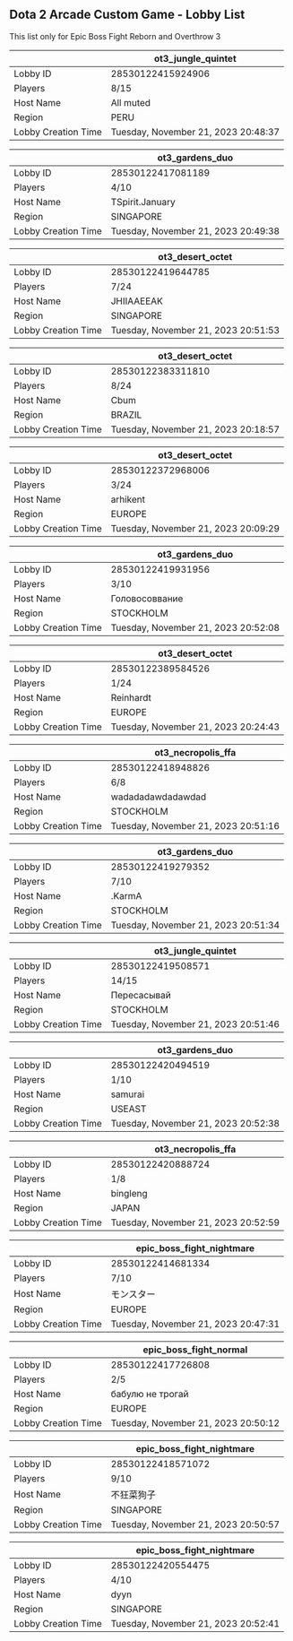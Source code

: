 ## Dota 2 Arcade Custom Game - Lobby List

This list only for Epic Boss Fight Reborn and Overthrow 3

|  | ot3_jungle_quintet |
| ------ | ------ |
| Lobby ID | 28530122415924906 |
| Players | 8/15 |
| Host Name | All muted |
| Region | PERU |
| Lobby Creation Time | Tuesday, November 21, 2023 20:48:37 |


|  | ot3_gardens_duo |
| ------ | ------ |
| Lobby ID | 28530122417081189 |
| Players | 4/10 |
| Host Name | TSpirit.January |
| Region | SINGAPORE |
| Lobby Creation Time | Tuesday, November 21, 2023 20:49:38 |


|  | ot3_desert_octet |
| ------ | ------ |
| Lobby ID | 28530122419644785 |
| Players | 7/24 |
| Host Name | JHIIAAEEAK |
| Region | SINGAPORE |
| Lobby Creation Time | Tuesday, November 21, 2023 20:51:53 |


|  | ot3_desert_octet |
| ------ | ------ |
| Lobby ID | 28530122383311810 |
| Players | 8/24 |
| Host Name | Cbum |
| Region | BRAZIL |
| Lobby Creation Time | Tuesday, November 21, 2023 20:18:57 |


|  | ot3_desert_octet |
| ------ | ------ |
| Lobby ID | 28530122372968006 |
| Players | 3/24 |
| Host Name | arhikent |
| Region | EUROPE |
| Lobby Creation Time | Tuesday, November 21, 2023 20:09:29 |


|  | ot3_gardens_duo |
| ------ | ------ |
| Lobby ID | 28530122419931956 |
| Players | 3/10 |
| Host Name | Головосоввание |
| Region | STOCKHOLM |
| Lobby Creation Time | Tuesday, November 21, 2023 20:52:08 |


|  | ot3_desert_octet |
| ------ | ------ |
| Lobby ID | 28530122389584526 |
| Players | 1/24 |
| Host Name | Reinhardt |
| Region | EUROPE |
| Lobby Creation Time | Tuesday, November 21, 2023 20:24:43 |


|  | ot3_necropolis_ffa |
| ------ | ------ |
| Lobby ID | 28530122418948826 |
| Players | 6/8 |
| Host Name | wadadadawdadawdad |
| Region | STOCKHOLM |
| Lobby Creation Time | Tuesday, November 21, 2023 20:51:16 |


|  | ot3_gardens_duo |
| ------ | ------ |
| Lobby ID | 28530122419279352 |
| Players | 7/10 |
| Host Name | .KarmA |
| Region | STOCKHOLM |
| Lobby Creation Time | Tuesday, November 21, 2023 20:51:34 |


|  | ot3_jungle_quintet |
| ------ | ------ |
| Lobby ID | 28530122419508571 |
| Players | 14/15 |
| Host Name | Пересасывай |
| Region | STOCKHOLM |
| Lobby Creation Time | Tuesday, November 21, 2023 20:51:46 |


|  | ot3_gardens_duo |
| ------ | ------ |
| Lobby ID | 28530122420494519 |
| Players | 1/10 |
| Host Name | samurai |
| Region | USEAST |
| Lobby Creation Time | Tuesday, November 21, 2023 20:52:38 |


|  | ot3_necropolis_ffa |
| ------ | ------ |
| Lobby ID | 28530122420888724 |
| Players | 1/8 |
| Host Name | bingleng |
| Region | JAPAN |
| Lobby Creation Time | Tuesday, November 21, 2023 20:52:59 |


|  | epic_boss_fight_nightmare |
| ------ | ------ |
| Lobby ID | 28530122414681334 |
| Players | 7/10 |
| Host Name | モンスター |
| Region | EUROPE |
| Lobby Creation Time | Tuesday, November 21, 2023 20:47:31 |


|  | epic_boss_fight_normal |
| ------ | ------ |
| Lobby ID | 28530122417726808 |
| Players | 2/5 |
| Host Name | бабулю не трогай |
| Region | EUROPE |
| Lobby Creation Time | Tuesday, November 21, 2023 20:50:12 |


|  | epic_boss_fight_nightmare |
| ------ | ------ |
| Lobby ID | 28530122418571072 |
| Players | 9/10 |
| Host Name | 不狂菜狗子 |
| Region | SINGAPORE |
| Lobby Creation Time | Tuesday, November 21, 2023 20:50:57 |


|  | epic_boss_fight_nightmare |
| ------ | ------ |
| Lobby ID | 28530122420554475 |
| Players | 4/10 |
| Host Name | dyyn |
| Region | SINGAPORE |
| Lobby Creation Time | Tuesday, November 21, 2023 20:52:41 |



